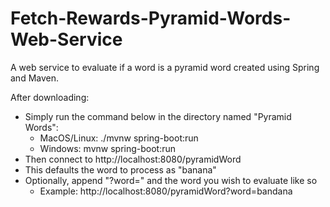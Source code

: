 # Fetch-Rewards-Pyramid-Words-Web-Service
A web service to evaluate if a word is a pyramid word created using Spring and Maven.

After downloading:
- Simply run the command below in the directory named "Pyramid Words":
  - MacOS/Linux: ./mvnw spring-boot:run 
  - Windows: mvnw spring-boot:run 
- Then connect to http://localhost:8080/pyramidWord
- This defaults the word to process as "banana"
- Optionally, append "?word=" and the word you wish to evaluate like so
  - Example: http://localhost:8080/pyramidWord?word=bandana
